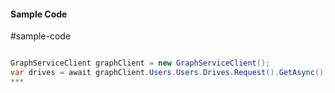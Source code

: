 #### Sample Code
#sample-code 

```C#

GraphServiceClient graphClient = new GraphServiceClient();
var drives = await graphClient.Users.Users.Drives.Request().GetAsync();
*** 

```